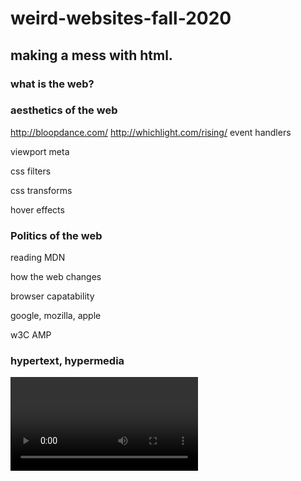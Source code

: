 # weird-websites-fall-2020
## making a mess with html.


### what is the web?


### aesthetics of the web

http://bloopdance.com/
http://whichlight.com/rising/
event handlers

viewport meta

css filters

css transforms

hover effects

### Politics of the web

reading MDN

how the web changes

browser capatability

google, mozilla, apple

w3C AMP 


### hypertext, hypermedia

<video>
  
responsiveness

user-editable, user-shareable tricks

drag and drop

### web hacking

using the inspector to delete and edit 

adblockers

control freak

browser extensions 

stealing html & css


### webpage situated in a landscape:

link in bio

urls

open graph tags

twitter bots




`document.querySelectorAll('.js-drop-cont').forEach(a=>a.classList.add("js-drop--active"))`
